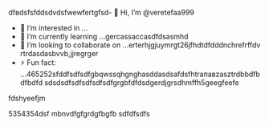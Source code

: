 dfвdsfsfddsdvdsfwewfertgfsd- 👋 Hi, I’m @veretefaa999
- 👀 I’m interested in ...
- 🌱 I’m currently learning ...gercassaccasdfdsasmhd
- 💞️ I’m looking to collaborate on ...erterhjgjuymrgt26jfhdtdfdddnchrefrffdv rtrdasdasbvvb,jjregrger
- ⚡ Fun fact: ...465252sfddfsdfsdfgbqwssqhgnghasddasdsafdsfhtrапавzasztrdbbdfbdfbdfd
sdsdsdfsdfsdfsdfsdfgrgbfdfdsdgerdjgrsdhmffh5geegfeefe
<!---dfdfgdfsd66dgj26132grrgfsfddshgnhgdbggdffdsaasfvb15562dgfdgfcbcvcvc
veretefaa/veretefaa is a ✨ special ✨ repository because its `README.md3545` (t456his file) appears on your GitHub profile.awwrewrwrewrerwe
You can click the Preview link to take a look at your changes.4gsbfdvcvbcvdfswqqqs
--->fdshyeefjm
5354354dsf
mbnvdfgfgrdgfbgfb
sdfdfsdfs
